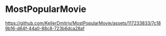 # MostPopularMovie

https://github.com/KellerDmitriy/MostPopularMovie/assets/117233833/7c189b16-d64f-44a0-88c8-723b6dca28af

